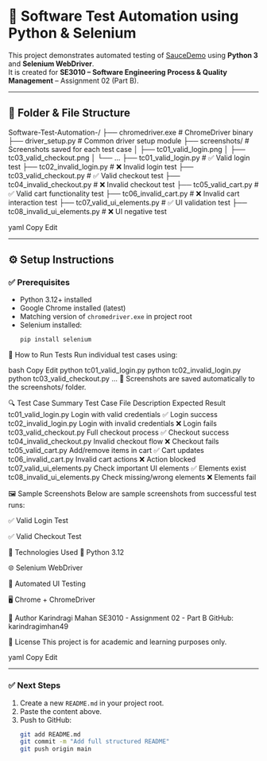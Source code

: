 # 🧪 Software Test Automation using Python & Selenium

This project demonstrates automated testing of [SauceDemo](https://www.saucedemo.com/) using **Python 3** and **Selenium WebDriver**.  
It is created for **SE3010 – Software Engineering Process & Quality Management** – Assignment 02 (Part B).

---

## 📁 Folder & File Structure

Software-Test-Automation-/
├── chromedriver.exe # ChromeDriver binary
├── driver_setup.py # Common driver setup module
├── screenshots/ # Screenshots saved for each test case
│ ├── tc01_valid_login.png
│ ├── tc03_valid_checkout.png
│ └── ...
├── tc01_valid_login.py # ✅ Valid login test
├── tc02_invalid_login.py # ❌ Invalid login test
├── tc03_valid_checkout.py # ✅ Valid checkout test
├── tc04_invalid_checkout.py # ❌ Invalid checkout test
├── tc05_valid_cart.py # ✅ Valid cart functionality test
├── tc06_invalid_cart.py # ❌ Invalid cart interaction test
├── tc07_valid_ui_elements.py # ✅ UI validation test
├── tc08_invalid_ui_elements.py # ❌ UI negative test

yaml
Copy
Edit

---

## ⚙️ Setup Instructions

### ✅ Prerequisites

- Python 3.12+ installed
- Google Chrome installed (latest)
- Matching version of `chromedriver.exe` in project root
- Selenium installed:
  ```bash
  pip install selenium
🚀 How to Run Tests
Run individual test cases using:

bash
Copy
Edit
python tc01_valid_login.py
python tc02_invalid_login.py
python tc03_valid_checkout.py
...
📸 Screenshots are saved automatically to the screenshots/ folder.

🔍 Test Case Summary
Test Case File	Description	Expected Result
tc01_valid_login.py	Login with valid credentials	✅ Login success
tc02_invalid_login.py	Login with invalid credentials	❌ Login fails
tc03_valid_checkout.py	Full checkout process	✅ Checkout success
tc04_invalid_checkout.py	Invalid checkout flow	❌ Checkout fails
tc05_valid_cart.py	Add/remove items in cart	✅ Cart updates
tc06_invalid_cart.py	Invalid cart actions	❌ Action blocked
tc07_valid_ui_elements.py	Check important UI elements	✅ Elements exist
tc08_invalid_ui_elements.py	Check missing/wrong elements	❌ Elements fail

🖼️ Sample Screenshots
Below are sample screenshots from successful test runs:

✅ Valid Login Test


✅ Valid Checkout Test

🧠 Technologies Used
🐍 Python 3.12

🌐 Selenium WebDriver

🧪 Automated UI Testing

🖥️ Chrome + ChromeDriver

👤 Author
Karindragi Mahan
SE3010 - Assignment 02 - Part B
GitHub: karindragimhan49

📄 License
This project is for academic and learning purposes only.

yaml
Copy
Edit

---

### ✅ Next Steps

1. Create a new `README.md` in your project root.
2. Paste the content above.
3. Push to GitHub:
   ```bash
   git add README.md
   git commit -m "Add full structured README"
   git push origin main
